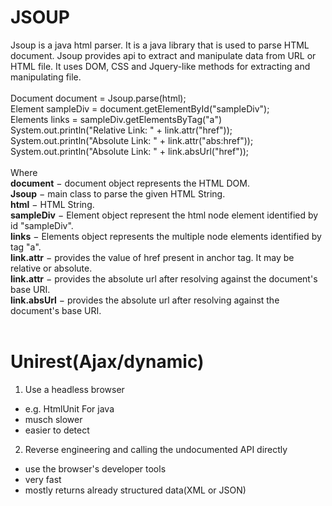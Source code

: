 # JSOUP
Jsoup is a java html parser. It is a java library that is used to parse HTML document. Jsoup provides api to extract and manipulate data from URL or HTML file. It uses DOM, CSS and Jquery-like methods for extracting and manipulating file.</br></br>
Document document = Jsoup.parse(html);</br>
Element sampleDiv = document.getElementById("sampleDiv");</br>
Elements links = sampleDiv.getElementsByTag("a")</br>
System.out.println("Relative Link: " + link.attr("href"));</br>
System.out.println("Absolute Link: " + link.attr("abs:href"));</br>
System.out.println("Absolute Link: " + link.absUrl("href"));</br></br>
Where</br>
**document** − document object represents the HTML DOM.</br>
**Jsoup** − main class to parse the given HTML String.</br>
**html** − HTML String.</br>
**sampleDiv** − Element object represent the html node element identified by id "sampleDiv".</br>
**links** − Elements object represents the multiple node elements identified by tag "a".</br>
**link.attr** − provides the value of href present in anchor tag. It may be relative or absolute.</br>
**link.attr** − provides the absolute url after resolving against the document's base URI.</br>
**link.absUrl** − provides the absolute url after resolving against the document's base URI.</br></br>

# Unirest(Ajax/dynamic)
1. Use a headless browser</br>
 - e.g. HtmlUnit For java</br>
 - musch slower</br>
 - easier to detect</br>
2. Reverse engineering and calling the undocumented API directly</br>
 - use the browser's developer tools</br>
 - very fast</br>
 - mostly returns already structured data(XML or JSON)</br>
